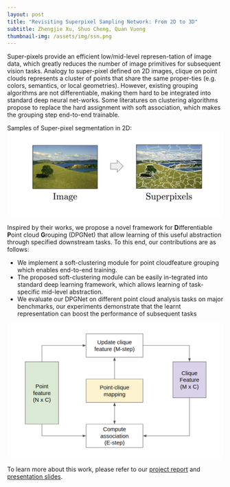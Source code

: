 ```yaml
---
layout: post
title: "Revisiting Superpixel Sampling Network: From 2D to 3D"
subtitle: Zhengjie Xu, Shuo Cheng, Quan Vuong
thumbnail-img: /assets/img/ssn.png
---
```


Super-pixels provide an efficient low/mid-level represen-tation of image data, which greatly reduces the number of image primitives for subsequent vision tasks. Analogy to super-pixel defined on 2D images, clique on point clouds represents a cluster of points that share the same proper-ties (e.g. colors, semantics, or local geometries). However, existing grouping algorithms are not differentiable, making them hard to be integrated into standard deep neural net-works. Some literatures on clustering algorithms propose to replace the hard assignment with soft association, which makes the grouping step end-to-end trainable.

Samples of Super-pixel segmentation in 2D:
![SS2D](../assets/img/ssn-1.png)

Inspired  by  their works,  we propose a novel framework for **D**ifferentiable **P**oint cloud **G**rouping (DPGNet) that allow learning of this useful abstraction through specified downstream tasks. To this end, our contributions are as follows:

- We implement a soft-clustering module for point cloudfeature grouping which enables end-to-end training.
- The proposed soft-clustering module can be easily in-tegrated into standard deep learning framework, which allows learning of task-specific mid-level abstraction.
- We  evaluate our DPGNet on different point cloud analysis tasks on major benchmarks, our experiments demonstrate that the learnt representation can boost the performance of subsequent tasks

![SS3D](../assets/img/ssn-2.png)

To learn more about this work, please refer to our [project report](../assets/pdf/ssn.pdf) and [presentation slides](../assets/pdf/ssn-pre.pdf).
